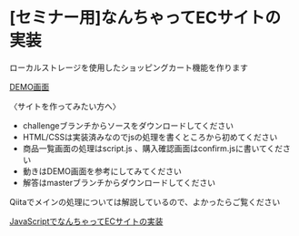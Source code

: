 # [セミナー用]なんちゃってECサイトの実装

ローカルストレージを使用したショッピングカート機能を作ります

[DEMO画面](http://118.27.27.78/ec_sample/index.html)

〈サイトを作ってみたい方へ〉
- challengeブランチからソースをダウンロードしてください
- HTML/CSSは実装済みなのでjsの処理を書くところから初めてください
- 商品一覧画面の処理はscript.js 、購入確認画面はconfirm.jsに書いてください
- 動きはDEMO画面を参考にしてみてください
- 解答はmasterブランチからダウンロードしてください

Qiitaでメインの処理については解説しているので、よかったらご覧ください

[JavaScriptでなんちゃってECサイトの実装](https://qiita.com/SuenagaRyoko/items/3f9f0deb5233225ea3c1)
